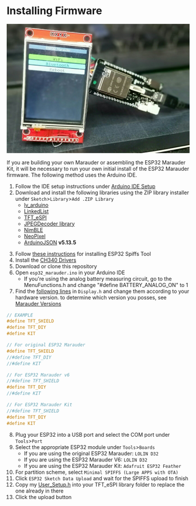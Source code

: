 # Installing Firmware

<p align="left">
  <img alt="ESP32 WROOM-32U" src="https://github.com/justcallmekoko/ESP32Marauder/blob/master/pictures/diy.png?raw=true" width="500">
</p>

If you are building your own Marauder or assembling the ESP32 Marauder Kit, it will be necessary to run your own initial install of the ESP32 Marauder firmware. The following method uses the Arduino IDE. 

1. Follow the IDE setup instructions under [Arduino IDE Setup](arduino-ide-setup)
2. Download and install the following libraries using the ZIP library installer under `Sketch`>`Library`>`Add .ZIP Library`
    - [lv_arduino](https://github.com/lvgl/lv_arduino)
    - [LinkedList](https://github.com/ivanseidel/LinkedList)
    - [TFT_eSPI](https://github.com/justcallmekoko/TFT_eSPI)
    - [JPEGDecoder library](https://github.com/Bodmer/JPEGDecoder)
    - [NimBLE](https://github.com/h2zero/NimBLE-Arduino)
    - [NeoPixel](https://github.com/adafruit/Adafruit_NeoPixel)
    - [ArduinoJSON](https://github.com/bblanchon/ArduinoJson/releases/tag/v5.13.5) **v5.13.5**
<!---6. Install Bodmer's [TFT_eSPI](https://github.com/Bodmer/TFT_eSPI) library in your Arduino IDE--->
3. Follow [these instructions](https://github.com/me-no-dev/arduino-esp32fs-plugin) for installing ESP32 Spiffs Tool
4. Install the [CH340 Drivers](https://github.com/justcallmekoko/ESP32Marauder/blob/master/Drivers/CH34x_Install_Windows_v3_4.EXE)
5. Download or clone this repository
6. Open `esp32_marauder.ino` in your Arduino IDE
    - If you're using the analog battery measuring circuit, go to the MenuFunctions.h and change "#define BATTERY_ANALOG_ON" to 1
7. Find the [following lines](https://github.com/justcallmekoko/ESP32Marauder/blob/master/esp32_marauder/Display.h#L49) in `Display.h` and change them according to your hardware version. to determine which version you posses, see [Marauder Versions](marauder-versions) 
```C++
// EXAMPLE
#define TFT_SHIELD
#define TFT_DIY
#define KIT
```
```C++
// For original ESP32 Marauder
#define TFT_SHIELD
//#define TFT_DIY
//#define KIT
```
```C++
// For ESP32 Marauder v6
//#define TFT_SHIELD
#define TFT_DIY
//#define KIT
```
```C++
// For ESP32 Marauder Kit
//#define TFT_SHIELD
#define TFT_DIY
#define KIT
```

8. Plug your ESP32 into a USB port and select the COM port under `Tools`>`Port`
9. Select the appropriate ESP32 module under `Tools`>`Boards`
    - If you are using the original ESP32 Marauder: `LOLIN D32`
    - If you are using the ESP32 Marauder V6: `LOLIN D32`
    - If you are using the ESP32 Marauder Kit: `Adafruit ESP32 Feather`
10. For partition scheme, select `Minimal SPIFFS (Large APPS with OTA)`
11. Click `ESP32 Sketch Data Upload` and wait for the SPIFFS upload to finish
12. Copy my [User_Setup.h](https://github.com/justcallmekoko/ESP32Marauder/blob/master/User_Setup.h) into your TFT_eSPI library folder to replace the one already in there
13. Click the upload button